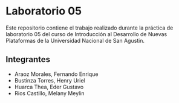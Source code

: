 # Laboratorio 05

Este repositorio contiene el trabajo realizado durante la práctica de
laboratorio 05 del curso de Introducción al Desarrollo de Nuevas Plataformas
de la Universidad Nacional de San Agustin.

## Integrantes

- Araoz Morales, Fernando Enrique
- Bustinza Torres, Henry Uriel
- Huarca Thea, Eder Gustavo
- Rios Castillo, Melany Meylin

